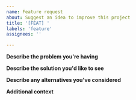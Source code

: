 ```yaml
---
name: Feature request
about: Suggest an idea to improve this project
title: '[FEAT] '
labels: 'feature'
assignees: ''

---
```


**Describe the problem you're having**

<!-- Answer here -->

**Describe the solution you'd like to see**

<!-- Answer here -->

**Describe any alternatives you've considered**

<!-- Answer here -->

**Additional context**

<!-- Optional answer here -->
